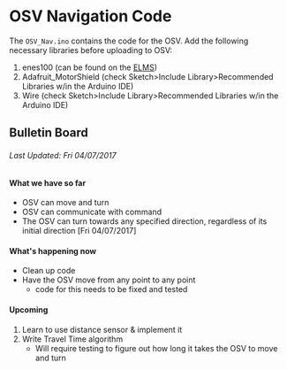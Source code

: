 # OSV Navigation Code


The `OSV_Nav.ino` contains the code for the OSV. Add the following necessary
libraries before uploading to OSV:
1. enes100 (can be found on the [ELMS](https://myelms.umd.edu/courses/1223708/files/folder/Arduino%20Files))
2. Adafruit_MotorShield (check Sketch>Include Library>Recommended Libraries w/in
    the Arduino IDE)
3. Wire (check Sketch>Include Library>Recommended Libraries w/in
    the Arduino IDE)

## Bulletin Board
###### *Last Updated: Fri 04/07/2017*

#### What we have so far
* OSV can move and turn
* OSV can communicate with command
* The OSV can turn towards any specified direction, regardless of its initial direction [Fri 04/07/2017]

#### What's happening now
* Clean up code
* Have the OSV move from any point to any point
    * code for this needs to be fixed and tested

#### Upcoming
1. Learn to use distance sensor & implement it
2. Write Travel Time algorithm
    * Will require testing to figure out how long it takes the OSV to move and turn
